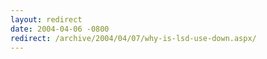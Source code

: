 ```yaml
---
layout: redirect
date: 2004-04-06 -0800
redirect: /archive/2004/04/07/why-is-lsd-use-down.aspx/
---
```

